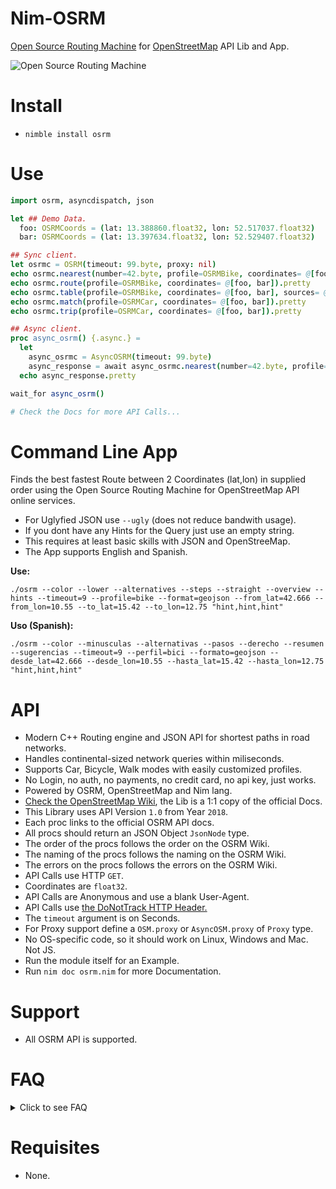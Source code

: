 # Nim-OSRM

[Open Source Routing Machine](https://project-osrm.org) for [OpenStreetMap](https://openstreetmap.org) API Lib and App.

![Open Source Routing Machine](http://project-osrm.org/images/osrm_logo.svg "Open Source Routing Machine")


# Install

- `nimble install osrm`


# Use

```nim
import osrm, asyncdispatch, json

let ## Demo Data.
  foo: OSRMCoords = (lat: 13.388860.float32, lon: 52.517037.float32)
  bar: OSRMCoords = (lat: 13.397634.float32, lon: 52.529407.float32)

## Sync client.
let osrmc = OSRM(timeout: 99.byte, proxy: nil)
echo osrmc.nearest(number=42.byte, profile=OSRMBike, coordinates= @[foo]).pretty
echo osrmc.route(profile=OSRMBike, coordinates= @[foo, bar]).pretty
echo osrmc.table(profile=OSRMBike, coordinates= @[foo, bar], sources= @[0.byte, 1.byte], destinations= @[0.byte, 1.byte]).pretty
echo osrmc.match(profile=OSRMCar, coordinates= @[foo, bar]).pretty
echo osrmc.trip(profile=OSRMCar, coordinates= @[foo, bar]).pretty

## Async client.
proc async_osrm() {.async.} =
  let
    async_osrmc = AsyncOSRM(timeout: 99.byte)
    async_response = await async_osrmc.nearest(number=42.byte, profile=OSRMBike, coordinates= @[foo])
  echo async_response.pretty

wait_for async_osrm()

# Check the Docs for more API Calls...
```


# Command Line App

Finds the best fastest Route between 2 Coordinates (lat,lon) in supplied order
using the Open Source Routing Machine for OpenStreetMap API online services.

- For Uglyfied JSON use ``--ugly`` (does not reduce bandwith usage).
- If you dont have any Hints for the Query just use an empty string.
- This requires at least basic skills with JSON and OpenStreeMap.
- The App supports English and Spanish.

**Use:**

```
./osrm --color --lower --alternatives --steps --straight --overview --hints --timeout=9 --profile=bike --format=geojson --from_lat=42.666 --from_lon=10.55 --to_lat=15.42 --to_lon=12.75 "hint,hint,hint"
```

**Uso (Spanish):**

```
./osrm --color --minusculas --alternativas --pasos --derecho --resumen --sugerencias --timeout=9 --perfil=bici --formato=geojson --desde_lat=42.666 --desde_lon=10.55 --hasta_lat=15.42 --hasta_lon=12.75 "hint,hint,hint"
```


# API

- Modern C++ Routing engine and JSON API for shortest paths in road networks.
- Handles continental-sized network queries within miliseconds.
- Supports Car, Bicycle, Walk modes with easily customized profiles.
- No Login, no auth, no payments, no credit card, no api key, just works.
- Powered by OSRM, OpenStreetMap and Nim lang.
- [Check the OpenStreetMap Wiki](https://wiki.openstreetmap.org/wiki/API_v0.6), the Lib is a 1:1 copy of the official Docs.
- This Library uses API Version `1.0` from Year `2018`.
- Each proc links to the official OSRM API docs.
- All procs should return an JSON Object `JsonNode` type.
- The order of the procs follows the order on the OSRM Wiki.
- The naming of the procs follows the naming on the OSRM Wiki.
- The errors on the procs follows the errors on the OSRM Wiki.
- API Calls use HTTP `GET`.
- Coordinates are `float32`.
- API Calls are Anonymous and use a blank User-Agent.
- API Calls use [the DoNotTrack HTTP Header.](https://en.wikipedia.org/wiki/Do_Not_Track)
- The `timeout` argument is on Seconds.
- For Proxy support define a `OSM.proxy` or `AsyncOSM.proxy` of `Proxy` type.
- No OS-specific code, so it should work on Linux, Windows and Mac. Not JS.
- Run the module itself for an Example.
- Run `nim doc osrm.nim` for more Documentation.


# Support

- All OSRM API is supported.


# FAQ

<details>
  <summary>Click to see FAQ</summary>

- Para que sirve ?

Para hacer Apps del estilo "Como llego", para hacer Open Data, Data Science, cosas de OpenStreetMap, GeoCosos.

- Yo solo hablo Espanol ?

La aplicacion de linea de comandos soporta Espanol.

- This works without SSL ?.

Yes.

- This works with SSL ?.

Yes.

- This works with Asynchronous code ?.

Yes.

- This works with Synchronous code ?.

Yes.

- This requires API Key or Login ?.

No.

- This requires Credit Card or Payments ?.

No.

- Can I use the OpenStreetMap data ?.

Yes. [**You MUST give Credit to OpenStreetMap Contributors!.**](https://wiki.openstreetmap.org/wiki/Legal_FAQ#3a._I_would_like_to_use_OpenStreetMap_maps._How_should_I_credit_you.3F)

- How to Uglify the output?

`--ugly`

- How to Lowercase the output?

`--lower`

- How to enable Alternatives?

`--alternatives`

- How to enable Steps?

`--steps`

- How to enable Continue Straight ?

`--straight`

- How to enable Overviews ?

`--overviews`

- How to enable Hints ?

`--hints`

- How to set a Timeout ?

`--timeout=99`

- How to set the output Format ?

`--format=geojson`

- How to set the "From" Coordinates ?

`--from_lat=42.666 --from_lon=10.55`

- How to set the "To" Coordinates ?

`--to_lat=15.42 --to_lon=12.75`

- How to use colors ?

`--color`

- How to set the Profile ?

`--profile=bike`, `--profile=car`, etc

- How to see the Help ?

`--help`

</details>


# Requisites

- None.
